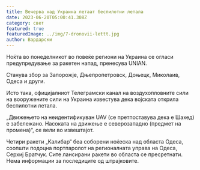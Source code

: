 ```yaml
---
title: Вечерва над Украина летаат беспилотни летала
date: 2023-06-20T05:00:41.308Z
category: свет
featured: true
featuredImage: ../img/7-dronovii-lettt.jpg
author: Вардарски
---
```

Ноќта во понеделникот во повеќе региони на Украина се огласи предупредување за ракетен напад, пренесува UNIAN.

Станува збор за Запорожје, Дњепропетровск, Доњецк, Миколаив, Одеса и други.

Исто така, официјалниот Телеграмски канал на воздухопловните сили на вооружените сили на Украина известува дека војската открила беспилотни летала.

„Движењето на неидентификуван UAV (се претпоставува дека е Шахед) е забележано. Насоката на движење е северозападно (предмет на промена)“, се вели во извештајот.

Четири ракети „Калибар“ беа соборени ноќеска над областа Одеса, соопшти подоцна портпаролот на регионалната управа на Одеса, Серхиј Братчук. Сите лансирани ракети во областа се пресретнати. Нема информации за последиците од штрајковите.